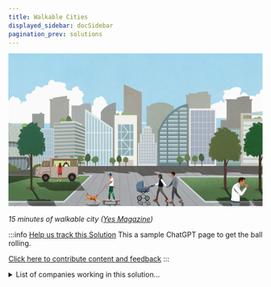 ```yaml
---
title: Walkable Cities
displayed_sidebar: docSidebar
pagination_prev: solutions
---
```

![](/../static/img/walkable-cities.webp)

*15 minutes of walkable city ([Yes Magazine](https://www.yesmagazine.org/economy/2021/05/05/15-minute-city-walk))*

:::info [Help us track this Solution](contribute)
This a sample ChatGPT page to get the ball rolling.

[Click here to contribute content and feedback](contribute)
:::

<details>
        <summary>List of companies working in this solution...</summary>
         <em>Note: this is an experimental feature. Accuracy not guaranteed</em>
        <div>
            <ul>
             
                <li><a href="https://maymobility.com">May Mobility</a></li>
            
                <li><a href="https://human-horizons.com/en">Human Horizons</a></li>
            
                <li><a href="https://volocopter.com">Volocopter</a></li>
            
                <li><a href="https://voiscooters.com">Voi</a></li>
            
                <li><a href="https://sidewalklabs.com/">Sidewalk Labs</a></li>
            
                <li><a href="https://www.sidewalkinfra.com/">Sidewalk Infrastructure Partners</a></li>
            
                <li><a href="https://transpod.com">Transpod</a></li>
            
                <li><a href="https://culdesac.com/">Culdesac</a></li>
            
                <li><a href="https://replicahq.com/">Replica</a></li>
            
            </ul>
        </div>
        </details>


:::company job openings
  #### [View open jobs in this Solution](https://climatebase.org/jobs?l=&q=&drawdown_solutions=Walkable+Cities)
:::

## Overview
**Climate Technology Solution**: Walkable Cities

## Progress Made
- **Emission Reduction Technologies**: Walkable Cities have developed technologies like reflective pavement and paint to reduce heat absorption, thereby cutting down greenhouse gas emissions.
- **Key Contributors**: Companies like Tesla and the World Wildlife Fund have played a significant role in the development of these technologies.

## Lessons Learned
- **Stakeholder Engagement**: Comprehensive planning considering all stakeholders' needs is crucial.
- **Community Involvement**: Engaging the community in the planning process is important.
- **Dedicated Funding**: Having a reliable funding source is essential for successful implementation.
- **Pedestrian-Centric Design**: Prioritize pedestrian-friendly infrastructure and later integrate other modes of transportation.
- **Safe Environment**: Create safe and comfortable pedestrian environments.

## Challenges Ahead
- **Infrastructure Deficit**: Many cities lack infrastructure supporting walking as a primary transportation mode.
- **Political Will**: Overcoming lack of political support for necessary changes.
- **Funding Shortage**: Insufficient funding for walkable cities development and implementation.
- **Solutions for Challenges**: Utilize existing infrastructure, educate officials and public, secure funding from various sources.

## Best Path Forward
1. **Policy Implementation**: Develop and implement policies favoring walking and discouraging driving.
2. **Research Investment**: Increase funding for Walkable Cities technology research and development.
3. **Public Awareness**: Raise awareness about the benefits of Walkable Cities.
4. **Private Sector Involvement**: Encourage private sector investment in Walkable Cities technology.
5. **Collaboration**: Partner with other cities and organizations dedicated to climate change mitigation.

